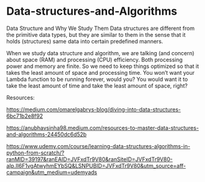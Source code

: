 # Data-structures-and-Algorithms
Data Structure and Why We Study Them
Data structures are different from the primitive data types, but they are similar to them in the sense that it holds (structures) same data into certain predefined manners.

When we study data structure and algorithm, we are talking (and concern) about space (RAM) and processing (CPU) efficiency. Both processing power and memory are finite. So we need to keep things optimized so that it takes the least amount of space and processing time. You won’t want your Lambda function to be running forever, would you? You would want it to take the least amount of time and take the least amount of space, right?


Resources:

https://medium.com/omarelgabrys-blog/diving-into-data-structures-6bc71b2e8f92

https://anubhavsinha98.medium.com/resources-to-master-data-structures-and-algorithms-24450dc6d52b

https://www.udemy.com/course/learning-data-structures-algorithms-in-python-from-scratch/?ranMID=39197&ranEAID=JVFxdTr9V80&ranSiteID=JVFxdTr9V80-aIp.II6F1vgAtwyhmEYbSQ&LSNPUBID=JVFxdTr9V80&utm_source=aff-campaign&utm_medium=udemyads


